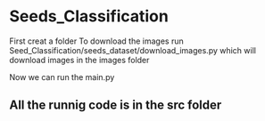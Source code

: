 # Seeds_Classification
First creat a folder 
To download the images run Seed_Classification/seeds_dataset/download_images.py which will download images in the images folder 

Now we can run the main.py 


## All the runnig code is in the src folder
